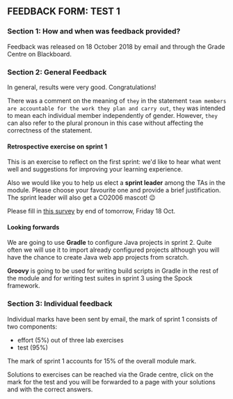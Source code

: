 ## FEEDBACK FORM: TEST 1

### Section 1: How and when was feedback provided?

Feedback was released on 18 October 2018 by email and through the Grade Centre on Blackboard.

### Section 2: General Feedback

In general, results were very good. Congratulations!

There was a comment on the meaning of `they` in the statement `team members are accountable for the work they plan and carry out`, `they` was intended to mean each individual member independently of gender. However, `they` can also refer to the plural pronoun in this case without affecting the correctness of the statement.

#### Retrospective exercise on sprint 1

This is an exercise to reflect on the first sprint: we'd like to hear what went well and suggestions for improving your learning experience.

Also we would like you to help us elect a **sprint leader** among the TAs in the module. Please choose your favourite one and provide a brief justification. The sprint leader will also get a CO2006 mascot! :wink: 

Please fill in [this survey](https://bit.ly/2AiKicR) by end of tomorrow, Friday 18 Oct.

#### Looking forwards

We are going to use **Gradle** to configure Java projects in sprint 2. Quite often we will use it to import already configured projects although you will have the chance to create Java web app projects from scratch.

**Groovy** is going to be used for writing build scripts in Gradle in the rest of the module and for writing test suites in sprint 3 using the Spock framework. 

### Section 3: Individual feedback  

Individual marks have been sent by email, the mark of sprint 1 consists of two components:
* effort (5%) out of three lab exercises
* test (95%)

The mark of sprint 1 accounts for 15% of the overall module mark.

Solutions to exercises can be reached via the Grade centre, click on the mark for the test and you will be forwarded to a page with your solutions and with the correct answers.



